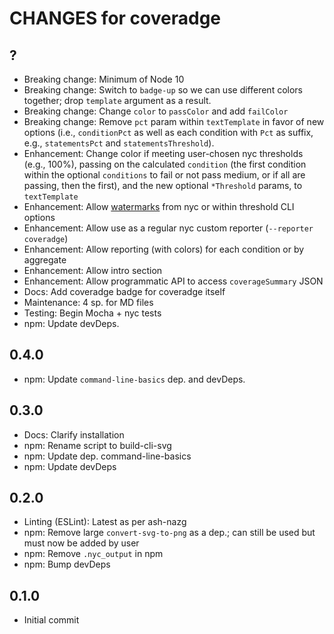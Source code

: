 # CHANGES for coveradge

## ?

- Breaking change: Minimum of Node 10
- Breaking change: Switch to `badge-up` so we can use different colors
  together; drop `template` argument as a result.
- Breaking change: Change `color` to `passColor` and add `failColor`
- Breaking change: Remove `pct` param within `textTemplate` in favor of
    new options (i.e., `conditionPct` as well as each condition
    with `Pct` as suffix, e.g., `statementsPct` and `statementsThreshold`).
- Enhancement: Change color if meeting user-chosen nyc thresholds (e.g.,
    100%), passing on the calculated `condition` (the first
    condition within the optional `conditions` to fail or not pass medium,
    or if all are passing, then the first), and the new optional
    `*Threshold` params, to `textTemplate`
- Enhancement: Allow [watermarks](https://github.com/istanbuljs/nyc#high-and-low-watermarks)
    from nyc or within threshold CLI options
- Enhancement: Allow use as a regular nyc custom reporter (`--reporter coveradge`)
- Enhancement: Allow reporting (with colors) for each condition or by aggregate
- Enhancement: Allow intro section
- Enhancement: Allow programmatic API to access `coverageSummary` JSON
- Docs: Add coveradge badge for coveradge itself
- Maintenance: 4 sp. for MD files
- Testing: Begin Mocha + nyc tests
- npm: Update devDeps.

## 0.4.0

- npm: Update `command-line-basics` dep. and devDeps.

## 0.3.0

- Docs: Clarify installation
- npm: Rename script to build-cli-svg
- npm: Update dep. command-line-basics
- npm: Update devDeps

## 0.2.0

- Linting (ESLint): Latest as per ash-nazg
- npm: Remove large `convert-svg-to-png` as a dep.; can still be used
  but must now be added by user
- npm: Remove `.nyc_output` in npm
- npm: Bump devDeps

## 0.1.0

- Initial commit
